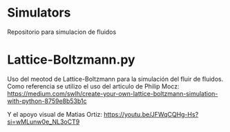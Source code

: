 # Simulators
Repositorio para simulacion de fluidos 


# Lattice-Boltzmann.py
Uso del meotod de Lattice-Boltzmann para la simulación del fluir de fluidos. Como referencia se utilizo el uso del articulo de Philip Mocz: https://medium.com/swlh/create-your-own-lattice-boltzmann-simulation-with-python-8759e8b53b1c

Y el apoyo visual de Matias Ortiz: https://youtu.be/JFWqCQHg-Hs?si=wMLunw0e_NL3oCT9

